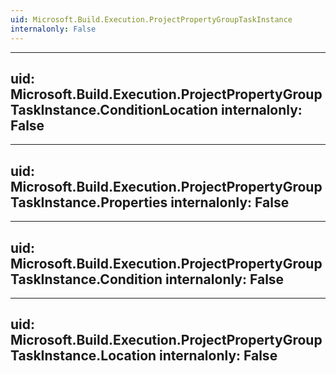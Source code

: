 ```yaml
---
uid: Microsoft.Build.Execution.ProjectPropertyGroupTaskInstance
internalonly: False
---
```


---
uid: Microsoft.Build.Execution.ProjectPropertyGroupTaskInstance.ConditionLocation
internalonly: False
---

---
uid: Microsoft.Build.Execution.ProjectPropertyGroupTaskInstance.Properties
internalonly: False
---

---
uid: Microsoft.Build.Execution.ProjectPropertyGroupTaskInstance.Condition
internalonly: False
---

---
uid: Microsoft.Build.Execution.ProjectPropertyGroupTaskInstance.Location
internalonly: False
---
